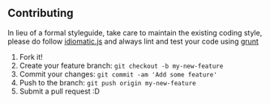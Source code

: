 ## Contributing


In lieu of a formal styleguide, take care to maintain the existing coding style, please do follow [idiomatic.js](https://github.com/rwldrn/idiomatic.js) and always lint and test your code using [grunt](https://github.com/cowboy/grunt)

1. Fork it!
2. Create your feature branch: `git checkout -b my-new-feature`
3. Commit your changes: `git commit -am 'Add some feature'`
4. Push to the branch: `git push origin my-new-feature`
5. Submit a pull request :D